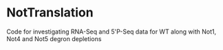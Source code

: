 # NotTranslation

Code for investigating RNA-Seq and 5'P-Seq data for WT along with Not1, Not4 and Not5 degron depletions
